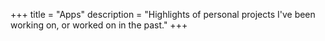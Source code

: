 +++
title = "Apps"
description = "Highlights of personal projects I've been working on, or worked on in the past."
+++
